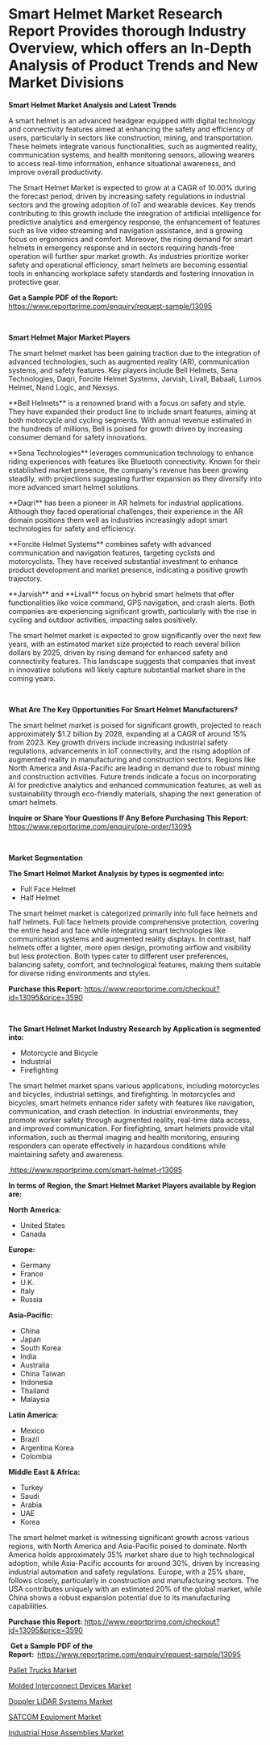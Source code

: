 <p><h1>Smart Helmet Market Research Report Provides thorough Industry Overview, which offers an In-Depth Analysis of Product Trends and New Market Divisions</h1></p><p><strong>Smart Helmet Market Analysis and Latest Trends</strong></p>
<p><p>A smart helmet is an advanced headgear equipped with digital technology and connectivity features aimed at enhancing the safety and efficiency of users, particularly in sectors like construction, mining, and transportation. These helmets integrate various functionalities, such as augmented reality, communication systems, and health monitoring sensors, allowing wearers to access real-time information, enhance situational awareness, and improve overall productivity.</p><p>The Smart Helmet Market is expected to grow at a CAGR of 10.00% during the forecast period, driven by increasing safety regulations in industrial sectors and the growing adoption of IoT and wearable devices. Key trends contributing to this growth include the integration of artificial intelligence for predictive analytics and emergency response, the enhancement of features such as live video streaming and navigation assistance, and a growing focus on ergonomics and comfort. Moreover, the rising demand for smart helmets in emergency response and in sectors requiring hands-free operation will further spur market growth. As industries prioritize worker safety and operational efficiency, smart helmets are becoming essential tools in enhancing workplace safety standards and fostering innovation in protective gear.</p></p>
<p><strong>Get a Sample PDF of the Report:&nbsp;</strong> <a href="https://www.reportprime.com/enquiry/request-sample/13095?utm_campaign=1875&utm_medium=2&utm_source=Github&utm_content=ia&utm_term=19032025&utm_id=smart-helmet">https://www.reportprime.com/enquiry/request-sample/13095</a></p>
<p>&nbsp;</p>
<p><strong>Smart Helmet Major Market Players</strong></p>
<p><p>The smart helmet market has been gaining traction due to the integration of advanced technologies, such as augmented reality (AR), communication systems, and safety features. Key players include Bell Helmets, Sena Technologies, Daqri, Forcite Helmet Systems, Jarvish, Livall, Babaali, Lumos Helmet, Nand Logic, and Nexsys.</p><p>**Bell Helmets** is a renowned brand with a focus on safety and style. They have expanded their product line to include smart features, aiming at both motorcycle and cycling segments. With annual revenue estimated in the hundreds of millions, Bell is poised for growth driven by increasing consumer demand for safety innovations.</p><p>**Sena Technologies** leverages communication technology to enhance riding experiences with features like Bluetooth connectivity. Known for their established market presence, the company's revenue has been growing steadily, with projections suggesting further expansion as they diversify into more advanced smart helmet solutions.</p><p>**Daqri** has been a pioneer in AR helmets for industrial applications. Although they faced operational challenges, their experience in the AR domain positions them well as industries increasingly adopt smart technologies for safety and efficiency.</p><p>**Forcite Helmet Systems** combines safety with advanced communication and navigation features, targeting cyclists and motorcyclists. They have received substantial investment to enhance product development and market presence, indicating a positive growth trajectory.</p><p>**Jarvish** and **Livall** focus on hybrid smart helmets that offer functionalities like voice command, GPS navigation, and crash alerts. Both companies are experiencing significant growth, particularly with the rise in cycling and outdoor activities, impacting sales positively.</p><p>The smart helmet market is expected to grow significantly over the next few years, with an estimated market size projected to reach several billion dollars by 2025, driven by rising demand for enhanced safety and connectivity features. This landscape suggests that companies that invest in innovative solutions will likely capture substantial market share in the coming years.</p></p>
<p>&nbsp;</p>
<p><strong>What Are The Key Opportunities For Smart Helmet Manufacturers?</strong></p>
<p><p>The smart helmet market is poised for significant growth, projected to reach approximately $1.2 billion by 2028, expanding at a CAGR of around 15% from 2023. Key growth drivers include increasing industrial safety regulations, advancements in IoT connectivity, and the rising adoption of augmented reality in manufacturing and construction sectors. Regions like North America and Asia-Pacific are leading in demand due to robust mining and construction activities. Future trends indicate a focus on incorporating AI for predictive analytics and enhanced communication features, as well as sustainability through eco-friendly materials, shaping the next generation of smart helmets.</p></p>
<p><strong>Inquire or Share Your Questions If Any Before Purchasing This Report:</strong> <a href="https://www.reportprime.com/enquiry/pre-order/13095?utm_campaign=1875&utm_medium=2&utm_source=Github&utm_content=ia&utm_term=19032025&utm_id=smart-helmet">https://www.reportprime.com/enquiry/pre-order/13095</a></p>
<p>&nbsp;</p>
<p><strong>Market Segmentation</strong></p>
<p><strong>The Smart Helmet Market Analysis by types is segmented into:</strong></p>
<p><ul><li>Full Face Helmet</li><li>Half Helmet</li></ul></p>
<p><p>The smart helmet market is categorized primarily into full face helmets and half helmets. Full face helmets provide comprehensive protection, covering the entire head and face while integrating smart technologies like communication systems and augmented reality displays. In contrast, half helmets offer a lighter, more open design, promoting airflow and visibility but less protection. Both types cater to different user preferences, balancing safety, comfort, and technological features, making them suitable for diverse riding environments and styles.</p></p>
<p><strong>Purchase this Report:&nbsp;</strong><a href="https://www.reportprime.com/checkout?id=13095&price=3590&utm_campaign=1875&utm_medium=2&utm_source=Github&utm_content=ia&utm_term=19032025&utm_id=smart-helmet">https://www.reportprime.com/checkout?id=13095&price=3590</a></p>
<p>&nbsp;</p>
<p><strong>The Smart Helmet Market Industry Research by Application is segmented into:</strong></p>
<p><ul><li>Motorcycle and Bicycle</li><li>Industrial</li><li>Firefighting</li></ul></p>
<p><p>The smart helmet market spans various applications, including motorcycles and bicycles, industrial settings, and firefighting. In motorcycles and bicycles, smart helmets enhance rider safety with features like navigation, communication, and crash detection. In industrial environments, they promote worker safety through augmented reality, real-time data access, and improved communication. For firefighting, smart helmets provide vital information, such as thermal imaging and health monitoring, ensuring responders can operate effectively in hazardous conditions while maintaining safety and awareness.</p></p>
<p><a href="https://www.reportprime.com/smart-helmet-r13095?utm_campaign=1875&utm_medium=2&utm_source=Github&utm_content=ia&utm_term=19032025&utm_id=smart-helmet">&nbsp;https://www.reportprime.com/smart-helmet-r13095</a></p>
<p><strong>In terms of Region, the Smart Helmet Market Players available by Region are:</strong></p>
<p>
    <p> <strong> North America: </strong>
        <ul>
            <li>United States</li>
            <li>Canada</li>
        </ul>
        </p> 
    <p> <strong> Europe: </strong>
        <ul>
            <li>Germany</li>
            <li>France</li>
            <li>U.K.</li>
            <li>Italy</li>
            <li>Russia</li>
        </ul>
        </p> 
    <p> <strong> Asia-Pacific: </strong>
        <ul>
            <li>China</li>
            <li>Japan</li>
            <li>South Korea</li>
            <li>India</li>
            <li>Australia</li>
            <li>China Taiwan</li>
            <li>Indonesia</li>
            <li>Thailand</li>
            <li>Malaysia</li>
        </ul>
        </p> 
    <p> <strong> Latin America: </strong>
        <ul>
            <li>Mexico</li>
            <li>Brazil</li>
            <li>Argentina Korea</li>
            <li>Colombia</li>
        </ul>
        </p> 
    <p> <strong> Middle East & Africa: </strong>
        <ul>
            <li>Turkey</li>
            <li>Saudi</li>
            <li>Arabia</li>
            <li>UAE</li>
            <li>Korea</li>
        </ul>
    </p>
    </p>
<p><p>The smart helmet market is witnessing significant growth across various regions, with North America and Asia-Pacific poised to dominate. North America holds approximately 35% market share due to high technological adoption, while Asia-Pacific accounts for around 30%, driven by increasing industrial automation and safety regulations. Europe, with a 25% share, follows closely, particularly in construction and manufacturing sectors. The USA contributes uniquely with an estimated 20% of the global market, while China shows a robust expansion potential due to its manufacturing capabilities.</p></p>
<p><strong>Purchase this Report: </strong><a href="https://www.reportprime.com/checkout?id=13095&price=3590&utm_campaign=1875&utm_medium=2&utm_source=Github&utm_content=ia&utm_term=19032025&utm_id=smart-helmet">https://www.reportprime.com/checkout?id=13095&price=3590</a></p>
<p>&nbsp;<strong>Get a Sample PDF of the Report:&nbsp;&nbsp;</strong><a href="https://www.reportprime.com/enquiry/request-sample/13095?utm_campaign=1875&utm_medium=2&utm_source=Github&utm_content=ia&utm_term=19032025&utm_id=smart-helmet">https://www.reportprime.com/enquiry/request-sample/13095</a></p>
<p><strong></strong></p>
<p><p><a href="https://github.com/hurstsaqibyl/Market-Research-Report-List-1/blob/main/pallet-trucks-market.md?utm_campaign=1875&utm_medium=2&utm_source=Github&utm_content=ia&utm_term=19032025&utm_id=smart-helmet">Pallet Trucks Market</a></p><p><a href="https://github.com/rutupueyed/Market-Research-Report-List-1/blob/main/molded-interconnect-devices-market.md?utm_campaign=1875&utm_medium=2&utm_source=Github&utm_content=ia&utm_term=19032025&utm_id=smart-helmet">Molded Interconnect Devices Market</a></p><p><a href="https://github.com/cevzarvargem/Market-Research-Report-List-1/blob/main/doppler-lidar-systems-market.md?utm_campaign=1875&utm_medium=2&utm_source=Github&utm_content=ia&utm_term=19032025&utm_id=smart-helmet">Doppler LiDAR Systems Market</a></p><p><a href="https://github.com/navodfetiya/Market-Research-Report-List-1/blob/main/satcom-equipment-market.md?utm_campaign=1875&utm_medium=2&utm_source=Github&utm_content=ia&utm_term=19032025&utm_id=smart-helmet">SATCOM Equipment Market</a></p><p><a href="https://github.com/burnicndole/Market-Research-Report-List-1/blob/main/industrial-hose-assemblies-market.md?utm_campaign=1875&utm_medium=2&utm_source=Github&utm_content=ia&utm_term=19032025&utm_id=smart-helmet">Industrial Hose Assemblies Market</a></p></p>